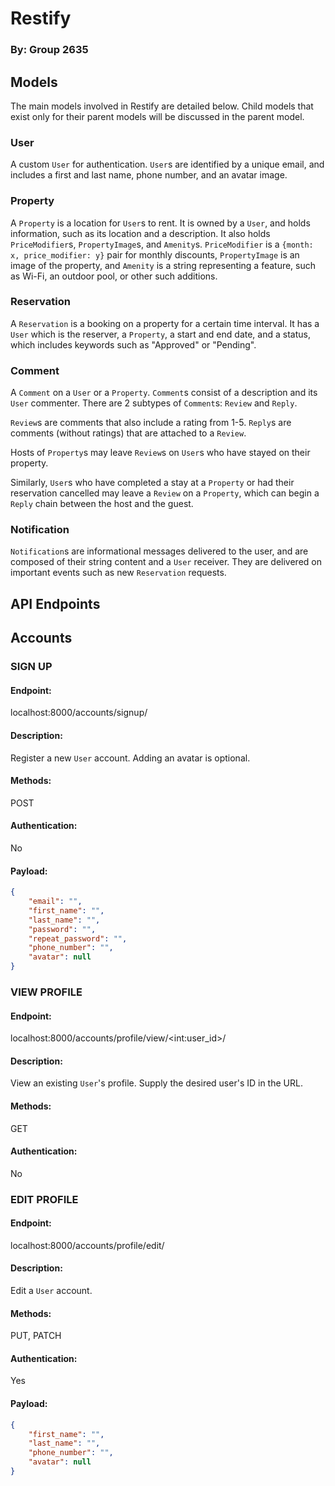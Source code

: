 # Restify
### By: Group 2635

## Models
The main models involved in Restify are detailed below. Child models that exist only
for their parent models will be discussed in the parent model.

### User
A custom `User` for authentication. `User`s are identified by a unique email, and includes
a first and last name, phone number, and an avatar image.

### Property
A `Property` is a location for `User`s to rent. It is owned by a `User`, and holds
information, such as its location and a description. It also holds
`PriceModifier`s, `PropertyImage`s, and `Amenity`s. `PriceModifier` is a 
`{month: x, price_modifier: y}` pair for monthly discounts, `PropertyImage` is an image of
the property, and `Amenity` is a string representing a feature, such as Wi-Fi, an outdoor pool,
or other such additions.

### Reservation
A `Reservation` is a booking on a property for a certain time interval. It has a `User`
which is the reserver, a `Property`, a start and end date, and a status, which includes
keywords such as "Approved" or "Pending".

### Comment
A `Comment` on a `User` or a `Property`. `Comment`s consist of a description and its `User` commenter.
There are 2 subtypes of `Comment`s: `Review` and `Reply`.

`Review`s are comments that also include a rating from 1-5. `Reply`s are comments 
(without ratings) that are attached to a `Review`.

Hosts of `Property`s may leave `Review`s on `User`s who have stayed on their property.

Similarly, `User`s who have completed a stay at a `Property` or had their reservation cancelled
may leave a `Review` on a `Property`, which can begin a `Reply` chain between the host and the guest.

### Notification
`Notification`s are informational messages delivered to the user, and are composed of their string content
and a `User` receiver. They are delivered on important events such as new `Reservation` requests.

## API Endpoints

## Accounts

### SIGN UP
#### Endpoint: 
localhost:8000/accounts/signup/
#### Description: 
Register a new `User` account. Adding an avatar is optional.
#### Methods: 
POST
#### Authentication: 
No
#### Payload: 
```json
{
    "email": "",
    "first_name": "",
    "last_name": "",
    "password": "",
    "repeat_password": "",
    "phone_number": "",
    "avatar": null
}
```

### VIEW PROFILE
#### Endpoint: 
localhost:8000/accounts/profile/view/&lt;int:user_id>/
#### Description: 
View an existing `User`'s profile. Supply the desired user's ID in the URL.
#### Methods: 
GET
#### Authentication: 
No

### EDIT PROFILE
#### Endpoint: 
localhost:8000/accounts/profile/edit/
#### Description: 
Edit a `User` account.
#### Methods: 
PUT, PATCH
#### Authentication: 
Yes
#### Payload: 
```json
{
    "first_name": "",
    "last_name": "",
    "phone_number": "",
    "avatar": null
}
```


